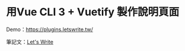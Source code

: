 # 用Vue CLI 3 + Vuetify 製作說明頁面

Demo：<https://plugins.letswrite.tw/>

筆記文：[Let's Write](https://letswrite.tw/vue-cli3-vuetify-plugins-lib/)
